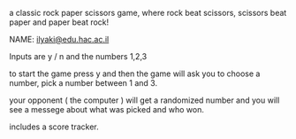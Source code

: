 
a classic rock paper scissors game, where rock beat scissors, scissors beat paper and paper beat rock!

NAME: ilyaki@edu.hac.ac.il


Inputs are y / n and the numbers 1,2,3 

to start the game press y and then the game will ask you to choose a number, pick a number between 1 and 3.


your opponent ( the computer ) will get a randomized number and you will see a messege about what was picked and who won.

includes a score tracker.
